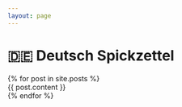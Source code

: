 ```yaml
---
layout: page
---
```


# :de: Deutsch Spickzettel

<div class="content">
  {% for post in site.posts %}
    <div class="post">
      {{ post.content }}
    </div>
  {% endfor %}
</div>
